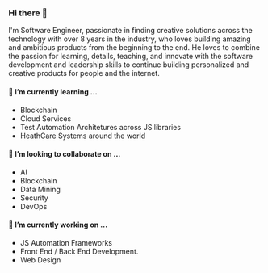 ### Hi there 👋

I'm Software Engineer, passionate in finding creative solutions across the technology with over 8 years in the industry, who loves building amazing and ambitious products from the beginning to the end. He loves to combine the passion for learning, details, teaching, and innovate with the software development and leadership skills to continue building personalized and creative products for people and the internet.


#### 🌱  I’m currently learning ...
 - Blockchain
 - Cloud Services
 - Test Automation Architetures across JS libraries
 - HeathCare Systems around the world

#### 🤔  I’m looking to collaborate on ...
 - AI 
 - Blockchain
 - Data Mining 
 - Security
 - DevOps

#### 🔭  I’m currently working on ...
 - JS Automation Frameworks
 - Front End / Back End Development.
 - Web Design

<!--
**jbricenoz/jbricenoz** is a ✨ _special_ ✨ repository because its `README.md` (this file) appears on your GitHub profile.

Here are some ideas to get you started:

- 🔭 I’m currently working on ...

- 🌱 I’m currently learning ...

- 👯 I’m looking to collaborate on ...
- 🤔 I’m looking for help with ...
- 💬 Ask me about ...
- 📫 How to reach me: ...
- 😄 Pronouns: ...
- ⚡ Fun fact: ...
-->
